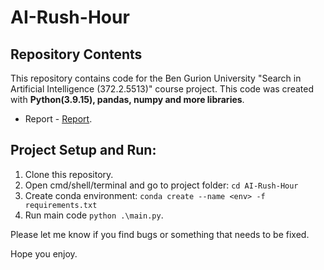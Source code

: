 # AI-Rush-Hour

## Repository Contents
This repository contains code for the Ben Gurion University "Search in Artificial Intelligence (372.2.5513)" course project. This code was created with <b> Python(3.9.15), pandas, numpy and more libraries</b>.

- Report - [Report](https://github.com/leorrose/AI-Rush-Hour/blob/main/report.pdf).

## Project Setup and Run:

1. Clone this repository.
2. Open cmd/shell/terminal and go to project folder: `cd AI-Rush-Hour`
3. Create conda environment: `conda create --name <env> -f requirements.txt`
5. Run main code `python .\main.py`.

Please let me know if you find bugs or something that needs to be fixed.

Hope you enjoy.
